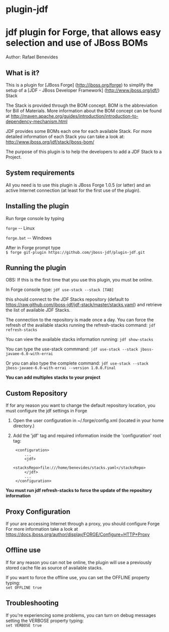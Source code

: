 plugin-jdf
==========

jdf plugin for Forge, that allows easy selection and use of JBoss BOMs
=======
Author: Rafael Benevides


What is it?
-----------

This is a plugin for [JBoss Forge] (http://jboss.org/forge) to simplify the setup
of a [JDF - JBoss Developer Framework] (http://www.jboss.org/jdf/) Stack 

The Stack is provided through the BOM concept. BOM is the abbreviation for Bill of Materials.
More information about the BOM concept can be found at http://maven.apache.org/guides/introduction/introduction-to-dependency-mechanism.html

JDF provides some BOMs each one for each available Stack. 
For more detailed information of each Stack you can take a look at: http://www.jboss.org/jdf/stack/jboss-bom/

The purpose of this plugin is to help the developers to add a JDF Stack to a Project.



System requirements
-------------------

All you need is to use this plugin is JBoss Forge 1.0.5 (or latter) and
an active Internet connection (at least for the first use of the plugin).




Installing the plugin
---------------------

Run forge console by typing

`forge` -- Linux  

`forge.bat` -- Windows

After in Forge prompt type  
`$ forge git-plugin https://github.com/jboss-jdf/plugin-jdf.git `



Running the plugin
-------------------

OBS: If this is the first time that you use this plugin, you must be online.

In Forge console type:
`jdf use-stack --stack [TAB]`

this should connect to the JDF Stacks repository 
(default to https://raw.github.com/jboss-jdf/jdf-stack/master/stacks.yaml)
and retrieve the list of available JDF Stacks. 

The connection to the repository is made once a day. You can force the refresh of 
the available stacks running the refresh-stacks command:
`
jdf refresh-stacks
`

You can view the available stacks information running:
`
jdf show-stacks
`

You can type the use-stack commmand:
`
jdf use-stack --stack jboss-javaee-6.0-with-errai
`

Or you can also type the complete command: 
`
jdf use-stack --stack jboss-javaee-6.0-with-errai --version 1.0.0.Final
`


**You can add multiples stacks to your project**



Custom Repository
-----------------

If for any reason you want to change the default repository location, you must configure the jdf settings in Forge

1. Open the user configuration in ~/.forge/config.xml (located in your home directory.) 
2. Add the 'jdf' tag and required information inside the 'configuration' root tag:  

        <configuration> 
            ...
            <jdf> 
                <stacksRepo>file:///home/benevides/stacks.yaml</stacksRepo> 
            </jdf>
            ... 
        </configuration> 

**You must run jdf refresh-stacks to force the update of the repository information**

Proxy Configuration
-------------------
If your are accessing Internet through a proxy, you should configure Forge
For more information take a look at https://docs.jboss.org/author/display/FORGE/Configure+HTTP+Proxy



Offline use
------------

If for any reason you can not be online, the plugin will use a previously stored
cache file as source of available stacks.

If you want to force the offline use, you can set the OFFLINE property typing:  
`
set OFFLINE true
`



Troubleshooting
---------------

If you're experiencing some problems, you can turn on debug messages setting
the VERBOSE property typing:   
`
set VERBOSE true
`
